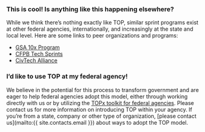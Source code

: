 
### This is cool!  Is anything like this happening elsewhere? 

While we think there’s nothing exactly like TOP, similar sprint programs exist at other federal agencies, internationally, and increasingly at the state and local level. Here are some links to peer organizations and programs: 

<ul>
  <li><a class="explicit-external-link" href="https://10x.gsa.gov/">GSA 10x Program</a></li>
  <li><a class="explicit-external-link" href="https://www.consumerfinance.gov/rules-policy/innovation/cfpb-tech-sprints/">CFPB Tech Sprints</a></li>
  <li><a href="https://www.civtechalliance.org/">CivTech Alliance</a></li>
</ul>

### I’d like to use TOP at my federal agency! 
We believe in the potential for this process to transform government and are eager to help federal agencies adopt this model, either through working directly with us or by utilizing the [TOPx toolkit for federal agencies](../topx-toolkit/introduction). Please contact us for more information on introducing TOP within your agency.  If you’re from a state, company or other type of organization, [please contact us](mailto:{{ site.contacts.email }}) about ways to adopt the TOP model. 